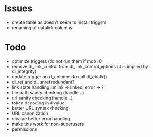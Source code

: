 Issues
======
- create table as doesn't seem to install triggers
- renaming of datalink columns

Todo
====
- optimize triggers (do not run them if mco=0)
- remove dl_link_control from dl_link_control_options (it is implied by dl_integrity)
- update trigger on dl_columns to call dl_chattr()
- dl_ref and dl_unref redundant?
- link state handling: unlink -> linked, error -> ?
- file path sanity checking (handle ..)
- url sanity checking (handle ..)
- token decoding in dlvalue
- better URL syntax checking
- URL canonization
- dlvalue better error handling
- make this work for non-superusers
- permissions
